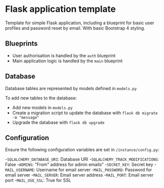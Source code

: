 Flask application template
==========================

Template for simple Flask application, including a blueprint for basic user profiles and password reset by email.  With basic Bootstrap 4 styling.

## Blueprints
- User authorisation is handled by the `auth` blueprint
- Main application logic is handled by the `main` blueprint

## Database
Database tables are represented by models defined in `models.py`

To add new tables to the database:
- Add new models in `models.py`
- Create a migration script to update the database with `flask db migrate -m "message"`
- Upgrade the database with `flask db upgrade`

## Configuration
Ensure the following configuration variables are set in `/instance/config.py`:

-`SQLALCHEMY_DATABASE_URI`: Database URI
-`SQLALCHEMY_TRACK_MODIFICATIONS`: False
-`ADMINS`: "From" address for admin emails"
-`SECRET_KEY`: Secret key
-`MAIL_USERNAME`: Username for email server
-`MAIL_PASSWORD`: Password for email server
-`MAIL_SERVER`: Email server address
-`MAIL_PORT`: Email server port
-`MAIL_USE_SSL`: True for SSL
